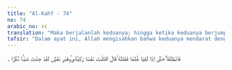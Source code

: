 ```yaml
---
title: "Al-Kahf - 74"
no: 74
arabic_no: ٧٤
translation: "Maka berjalanlah keduanya; hingga ketika keduanya berjumpa dengan seorang anak muda, maka dia membunuhnya. Dia (Musa) berkata, “Mengapa engkau bunuh jiwa yang bersih, bukan karena dia membunuh orang lain? Sungguh, engkau telah melakukan sesuatu yang sangat mungkar.”"
tafsir: "Dalam ayat ini, Allah mengisahkan bahwa keduanya mendarat dengan selamat dan tidak tenggelam, kemudian keduanya turun dari kapal dan meneruskan perjalanan menyusuri pantai. Kemudian terlihat oleh Khidir seorang anak yang sedang bermain dengan kawan-kawannya, lalu dibunuhnya anak itu. Ada yang mengatakan bahwa Khidir itu membunuhnya dengan cara memenggal kepalanya, ada yang mengatakan dengan mencekiknya. Akan tetapi, Al-Qur'an tidak menyebutkan bagaimana cara Khidir membunuh anak itu, apakah dengan memenggal kepalanya, membenturkan kepalanya ke dinding batu, atau cara lain. Kita tidak perlu memperhatikan atau menyelidikinya.\n\nMelihat peristiwa itu, dengan serta merta Nabi Musa berkata kepada Khidir, \"Mengapa kamu bunuh jiwa yang masih suci dari dosa dan tidak pula karena dia membunuh orang lain? Sungguh kamu telah berbuat sesuatu yang mungkar, yang bertentangan dengan akal yang sehat.\n\nDalam ayat ini, pembunuh disebut dengan kata nukr (mungkar), sedangkan melubangi perahu dalam ayat 71 disebut kata imr (kesalahan yang besar). Penyebabnya adalah pembunuhan terhadap anak itu lebih keji dibandingkan dengan melubangi perahu. Melubangi perahu tidak menghilangkan nyawa apabila tidak tenggelam. Tetapi pembunuhan atau menghilangkan nyawa yang tidak sejalan dengan ajaran agama itu nyata-nyata suatu perbuatan mungkar. Pembunuhan yang dapat dibenarkan oleh ajaran agama hanyalah karena murtad, zina muhsan, atau karena qishash."
---
```

فَانْطَلَقَا ۗحَتّٰٓى اِذَا لَقِيَا غُلٰمًا فَقَتَلَهٗ ۙقَالَ اَقَتَلْتَ نَفْسًا زَكِيَّةً؈ۢبِغَيْرِ نَفْسٍۗ  لَقَدْ جِئْتَ شَيْـًٔا نُكْرًا   ۔